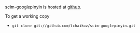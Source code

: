 scim-googlepinyin is hosted at [github](http://github.com/tchaikov/scim-googlepinyin/commits/master/).

To get a working copy
  * `git clone git://github.com/tchaikov/scim-googlepinyin.git`